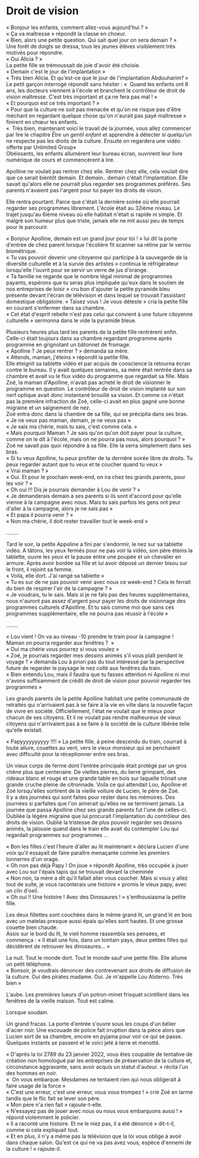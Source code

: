 # Droit de vision


« Bonjour les enfants, comment allez-vous aujourd'hui ? »  
« Ça va maîtresse » répondit la classe en choeur.   
« Bien, alors une petite question. Qui sait quel jour on sera demain ? »  
Une forêt de doigts se dressa, tous les jeunes élèves visiblement très motivés pour répondre.  
« Oui Alicia ? »  
La petite fille se trémoussait de joie d'avoir été choisie.   
« Demain c'est le jour de l'implantation »  
« Trés bien Alicia. Et qu'est-ce que le jour de l'implantation Abdouharim? »  
Le petit garçon interrogé répondit sans hésiter : «  Quand les enfants ont 8 ans, les docteurs viennent à l'école et branchent le contrôleur de droit de vision maîtresse. C'est très important et ça ne fera pas mal ! »  
« Et pourquoi est ce très important ? »  
« Pour que la culture ne soit pas menacée et qu'on ne risque pas d'être méchant en regardant quelque chose qu'on n'aurait pas payé maîtresse » finirent en chœur les enfants.  
«  Très bien, maintenant voici le travail de la journée, vous allez commencer par lire le chapitre *Être un gentil enfant* et apprendre à détecter si quelqu'un ne respecte pas les droits de la culture. Ensuite on regardera une vidéo offerte par Unlimited Group»  
Obéissants, les enfants allumèrent leur bureau écran, ouvrirent leur livre numérique de cours  et commencèrent à lire.   

Apolline ne voulait pas rentrer chez elle. Rentrer chez elle, cela voulait dire que ce serait bientôt demain. Et demain.. demain c'était l'implantation. Elle savait qu'alors elle ne pourrait plus regarder ses programmes préférés. Ses parents n'avaient pas l'argent pour lui payer les droits de vision.  

Elle rentra pourtant. Parce que c'était la dernière soirée où elle pourrait regarder ses programmes librement. L'école était au 32ième niveau. Le trajet jusqu'au 6ième niveau où elle habitait n'était si rapide ni simple. Et malgré son humeur plus que triste, jamais elle ne mit aussi peu de temps pour le parcourir.

« Bonjour Apolline, demain est un grand jour pour toi ! » lui dit la porte d'entrée de chez parent lorsque l'écolière fit scanner sa rétine par le verrou biométrique.   
« Tu vas pouvoir devenir une citoyenne qui participe à la sauvegarde de la diversité culturelle et à la survie des artistes » continua le réfrigérateur lorsqu'elle l'ouvrit pour se servir un verre de jus d'orange.   
« Ta famille ne regarde que le nombre légal minimal de programmes payants, espérons que tu seras plus impliquée qu'eux dans le soutien de nos entreprises de loisir » cru bon d'ajouter  la petite pyramide bleu présente devant l'écran de télévision et dans lequel se trouvait l'assistant domestique obligatoire.
« Taisez vous ! Je vous déteste » cria la petite fille en courant s'enfermer dans sa chambre.  
« Cet état d'esprit rebelle n'est pas celui qui convient à une future citoyenne culturelle » sermonna dans le vide la pyramide bleue.   

Plusieurs heures plus tard les parents de la petite fille rentrèrent enfin. Celle-ci était toujours dans sa chambre regardant programme après programme en grignotant un bâtonnet de fromage.   
« Apolline ? Je peux rentrer ? » demanda sa mère.   
« Attends, maman, j'éteins » répondit la petite fille.   
Elle éteignit sa tablette vidéo et par acquis de conscience la retourna écran contre le bureau. Il y avait quelques semaines, sa mère était rentrée dans sa chambre et avait vu le flux vidéo du programme que regardait sa fille. Mais Zoé, la maman d'Apolline, n'avait pas acheté le droit de visionner le programme en question. Le contrôleur de droit de vision implanté sur son nerf optique avait donc instantané brouillé sa vision. Et comme ce n'était pas la première infraction de Zoé, celle-ci avait en plus gagné une bonne migraine et un saignement de nez.   
Zoé entra donc dans la chambre de sa fille, qui se précipita dans ses bras.   
« Je ne veux pas maman, demain, je ne veux pas »  
« Je sais ma chérie, mais tu sais, c'est comme cela. »  
« Mais pourquoi Maman ? Je sais qu'on qu'on doit payer pour la culture, comme on le dit à l'école, mais on ne pourra pas nous, alors pourquoi ? »  
Zoé ne savait pas quoi répondre à sa fille. Elle la serra simplement dans ses bras.  
« Si tu veux Apolline, tu peux profiter de ta dernière soirée libre de droits. Tu peux regarder autant que tu veux et te coucher quand tu veux »  
« Vrai maman ? »  
« Oui. Et pour le prochain week-end, on ira chez tes grands parents, pour les voir ? »  
« Oh oui !!! Dis je pourrais demander à Lou de venir ? »  
« Je demanderais demain à ses parents si ils sont d'accord pour qu'elle vienne à la campagne avec nous. Mais tu sais parfois les gens ont peur d'aller à la campagne, alors je ne sais pas »  
« Et papa il pourra venir ? »  
« Non ma chérie, il doit rester travailler tout le week-end »  

….....  

Tard le soir, la petite Appoline a fini par s'endormir, le nez sur sa tablette vidéo. A tâtons, les yeux fermés pour ne pas voir la vidéo, son père éteins la tablette, ouvre les yeux et la pause entre une poupée et un chevalier en armure. Après avoir bordée sa fille et lui avoir déposé un dernier bisou sur le front, il rejoint sa femme.  
« Voila, elle dort. J'ai rangé sa tablette »  
« Tu es sur de ne pas pouvoir venir avec nous ce week-end ? Cela te ferrait du bien de respirer l'air de la campagne ? »  
« Je voudrais, tu le sais. Mais si je ne fais pas des heures supplémentaires, nous n'auront pas assez d'argent pour payer les droits de visionnage des programmes culturels d'Apolline. Et tu sais comme moi que sans ces programmes supplémentaire, elle ne pourra pas réussir à l'école »  

….....  

« Lou vient ! On va au niveau -10 prendre le train pour la campagne ! Maman on pourra regarder aux fenêtres ?  »  
« Oui ma chérie vous pourrez si vous voulez »  
« Zoé, je pourrais regarder mes dessins animés s'il vous plaît pendant le voyage ? » demanda Lou à priori pas du tout intéressé par la perspective future de regarder le paysage le nez collé aux fenêtres du train.   
« Bien entendu Lou, mais il faudra que tu fasses attention ni Apolline ni moi n'avons suffisamment de crédit de droit de vision pour pouvoir regarder tes programmes »  

Les grands parents de la petite Apolline habitait une petite communauté de retraités qui n'arrivaient pas à se faire à la vie en ville dans la nouvelle façon de vivre en société. Officiellement, l'état ne voulait que le mieux pour chacun de ses citoyens. Et il ne voulait pas rendre malheureux de vieux citoyens qui n'arrivaient pas à se faire à la société de la culture libérée telle qu'elle existait.   

« Papyyyyyyyyyy !!!! » La petite fille, à peine descendu du train, courrait à toute allure, couettes au vent, vers le vieux monsieur qui se penchaient avec difficulté pour la réceptionner entre ses bras.

Un vieux corps de ferme dont l'entrée principale était protégé par un gros chêne plus que centenaire. De vieilles pierres, du lierre grimpant, des rideaux blanc et rouge et une grande table en bois sur laquelle trônait une grande cruche pleine de citronnade. Voila ce qui attendait Lou, Apolline et Zoé lorsqu'elles sortirent de la vieille voiture de Lucien, le père de Zoé.   
Il y a des journées qui sont faites pour rester dans les mémoires. Des journées si parfaites que l'on aimerait qu'elles ne se terminent jamais. La journée que passa Apolline chez ses grands parents fut l'une de celles-ci.   
Oubliée la légère migraine que lui procurait l'implantation du contrôleur des droits de vision. Oublié la tristesse de plus pouvoir regarder ses dessins animés, la jalousie quand dans le train elle avait du contempler Lou qui regardait programmes sur programmes …

« Bon les filles c'est l'heure d'aller au lit maintenant » déclara Lucien d'une voix qu'il essayait de faire paraître menaçante comme les premiers tonnerres d'un orage.   
« Oh non pas déjà Papy ! On joue » répondit Apolline, très occupée à jouer avec Lou sur l'épais tapis qui se trouvait devant la cheminée  
« Non non, ta mère a dit qu'il fallait aller vous coucher. Mais si vous y allez tout de suite, je vous raconterais une histoire » promis le vieux papy, avec un clin d'oeil.   
« Oh oui !! Une histoire ! Avec des Dinosaures ! » s'enthousiasma la petite fille.   

Les deux fillettes sont couchées dans le même grand lit, un grand lit en bois avec un matelas presque aussi épais qu'elles sont hautes. Et une grosse couette bien chaude.   
Assis sur le bord du lit, le vieil homme rassembla ses pensées, et commença :
« Il était une fois, dans un lointain pays, deux petites filles qui décidèrent de retrouver les dinosaures... »  

La nuit. Tout le monde dort. Tout le monde sauf une petite fille. Elle allume un petit téléphone.   
« Bonsoir, je voudrais dénoncer des contrevenant aux droits de diffusion de la culture. Oui des pirates madame. Oui. Je m'appelle Lou Alsterno. Très bien »  

L'aube. Les premières lueurs d'un potron-minet frisquet scintillent dans les fenêtres de la vieille maison. Tout est calme.   

Lorsque soudain.   

Un grand fracas. La porte d'entrée s'ouvre sous les coups d'un bélier d'acier noir. Une escouade de police fait irruption dans la pièce alors que Lucien sort de sa chambre, encore en pyjama pour voir ce qui se passe. Quelques instants se passent et le voici jeté à terre et menotté.  

« D'après la loi 2789 du 23 janvier 2022, vous êtes coupable de tentative de création non homologué par les entreprises de préservation de la culture et, circonstance aggravante, sans avoir acquis un statut d'auteur. » récita l'un des hommes en noir.   
«  On vous embarque. Mesdames ne tentaient rien qui nous obligerait à faire usage de la force »  
« C'est une erreur, c'est une erreur, vous vous trompez ! » crie Zoé en larme tandis que le flic fait se lever son père.   
« Mon père n'a rien fait » rajoute-t-elle.  
« N'essayez pas de jouer avec nous ou nous vous embarquons aussi ! » répond violemment le policier.  
« Il a raconté une histoire. Et ne le niez pas, il a été dénoncé » dit-t-il, comme si cela expliquait tout.   
« Et en plus, il n'y a même pas la télévision que la loi vous oblige à avoir dans chaque salon. Qu'est ce qui ne va pas avez vous, espèce d'ennemi de la culture ! » rajoute-il.   
